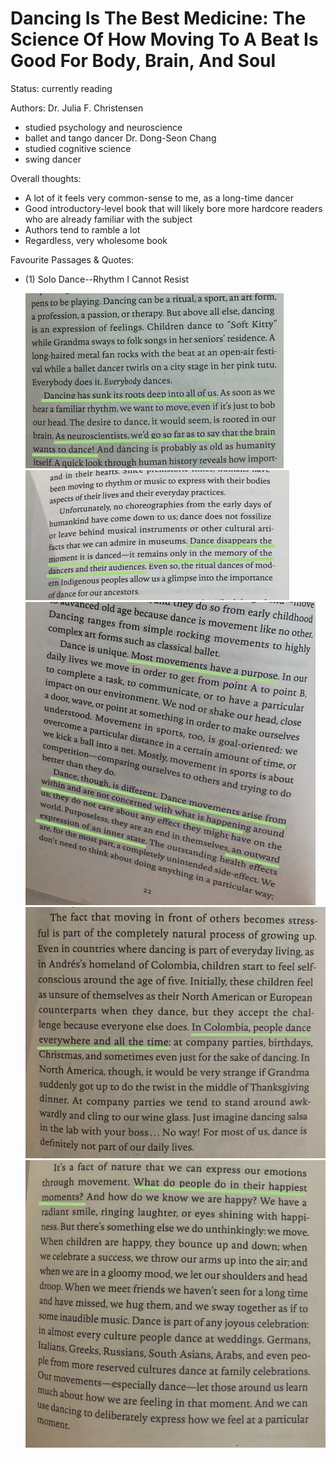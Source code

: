 # Dancing Is The Best Medicine: The Science Of How Moving To A Beat Is Good For Body, Brain, And Soul
Status: currently reading

Authors:
Dr. Julia F. Christensen
- studied psychology and neuroscience
- ballet and tango dancer
Dr. Dong-Seon Chang
- studied cognitive science
- swing dancer

Overall thoughts:
- A lot of it feels very common-sense to me, as a long-time dancer
- Good introductory-level book that will likely bore more hardcore readers who are already familiar with the subject
- Authors tend to ramble a lot
- Regardless, very wholesome book

Favourite Passages & Quotes:
- (1) Solo Dance--Rhythm I Cannot Resist

  ![](passage_pics/Screenshot%202024-02-06%20at%203.48.56%20PM.png)
  ![](passage_pics/Screenshot%202024-02-06%20at%203.50.32%20PM.png)
  ![](passage_pics/Screenshot%202024-02-06%20at%203.52.34%20PM.png)
  ![](passage_pics/Screenshot%202024-02-06%20at%203.53.36%20PM.png)
  ![](passage_pics/Screenshot%202024-02-06%20at%203.55.55%20PM.png)
